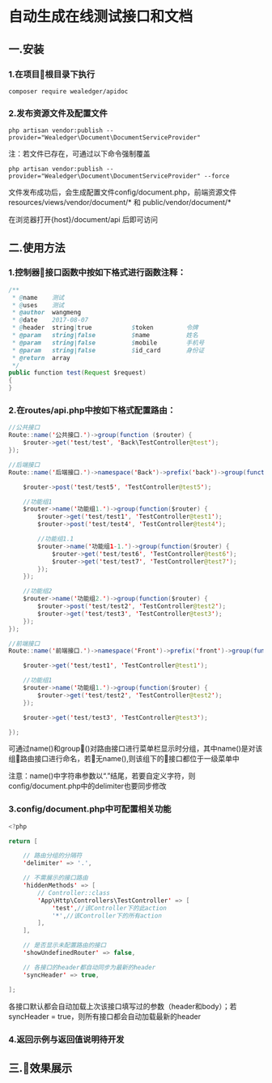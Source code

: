 # 自动生成在线测试接口和文档

## 一.安装

### 1.在项目根目录下执行

```
composer require wealedger/apidoc
```

### 2.发布资源文件及配置文件

```
php artisan vendor:publish --provider="Wealedger\Document\DocumentServiceProvider"
```
注：若文件已存在，可通过以下命令强制覆盖

```
php artisan vendor:publish --provider="Wealedger\Document\DocumentServiceProvider" --force
```

文件发布成功后，会生成配置文件config/document.php，前端资源文件resources/views/vendor/document/* 和 public/vendor/document/*

在浏览器打开{host}/document/api 后即可访问

## 二.使用方法
### 1.控制器接口函数中按如下格式进行函数注释：

```java
/**
 * @name    测试
 * @uses    测试
 * @author  wangmeng
 * @date    2017-08-07
 * @header  string|true           $token         令牌
 * @param   string|false          $name          姓名
 * @param   string|false          $mobile        手机号
 * @param   string|false          $id_card       身份证
 * @return  array
 */
public function test(Request $request)
{
}
```

### 2.在routes/api.php中按如下格式配置路由：

```java
//公共接口
Route::name('公共接口.')->group(function ($router) {
    $router->get('test/test', 'Back\TestController@test');
});

//后端接口
Route::name('后端接口.')->namespace('Back')->prefix('back')->group(function ($router) {

    $router->post('test/test5', 'TestController@test5');

    //功能组1
    $router->name('功能组1.')->group(function($router) {
        $router->get('test/test1', 'TestController@test1');
        $router->post('test/test4', 'TestController@test4');

        //功能组1.1
        $router->name('功能组1-1.')->group(function($router) {
            $router->get('test/test6', 'TestController@test6');
            $router->get('test/test7', 'TestController@test7');
        });
    });

    //功能组2
    $router->name('功能组2.')->group(function($router) {
        $router->post('test/test2', 'TestController@test2');
        $router->get('test/test3', 'TestController@test3');
    });
});

//前端接口
Route::name('前端接口.')->namespace('Front')->prefix('front')->group(function ($router) {

    $router->get('test/test1', 'TestController@test1');

    //功能组1
    $router->name('功能组1.')->group(function($router) {
        $router->get('test/test2', 'TestController@test2');
    });

    $router->get('test/test3', 'TestController@test3');

});
```

可通过name()和group()对路由接口进行菜单栏显示时分组，其中name()是对该组路由接口进行命名，若无name(),则该组下的接口都位于一级菜单中

注意：name()中字符串参数以“.”结尾，若要自定义字符，则config/document.php中的delimiter也要同步修改

### 3.config/document.php中可配置相关功能

```java
<?php

return [

    // 路由分组的分隔符
    'delimiter' => '.',

    // 不需展示的接口路由
    'hiddenMethods' => [
        // Controller::class
        'App\Http\Controllers\TestController' => [
            'test',//该Controller下的此action
            '*',//该Controller下的所有action
        ],
    ],

    // 是否显示未配置路由的接口
    'showUndefinedRouter' => false,

    // 各接口的header都自动同步为最新的header
    'syncHeader' => true,

];
```
各接口默认都会自动加载上次该接口填写过的参数（header和body）；若syncHeader = true，则所有接口都会自动加载最新的header

### 4.返回示例与返回值说明待开发

## 三.效果展示
